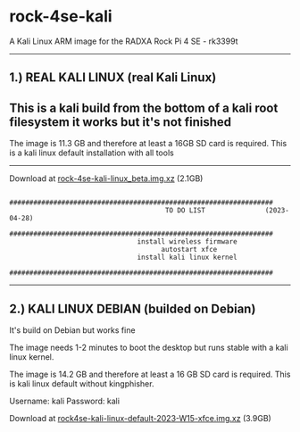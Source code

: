 # rock-4se-kali
A Kali Linux ARM image for the RADXA Rock Pi 4 SE - rk3399t 


-------------------
1.) REAL KALI LINUX              (real Kali Linux)
-------------------

This is a kali build from the bottom of a kali root filesystem it works but it's not finished
---------------------------------------------------------------------------------------------

The image is 11.3 GB and therefore at least a 16GB SD card is required. 
This is a kali linux default installation with all tools

---------------------------------------------------------------------------------------------

Download at <a href="https://drive.google.com/file/d/1q0ct6kwbuh1ETYC2EPkrdjizOzXuiUZO/view?usp=share_link">rock-4se-kali-linux_beta.img.xz</a> (2.1GB)


 
              ##################################################################
                                           TO DO LIST               (2023-04-28)
              ##################################################################
                                    install wireless firmware
                                          autostart xfce
                                    install kali linux kernel
              ##################################################################


---------------------
2.) KALI LINUX DEBIAN          (builded on Debian)
---------------------
It's build on Debian but works fine

The image needs 1-2 minutes to boot the desktop but runs stable with a kali linux kernel.

The image is 14.2 GB and therefore at least a 16 GB SD card is required.
This is kali linux default without kingphisher.

Username: kali
Password: kali

Download at <a href="https://drive.google.com/file/d/1sig3IbY23cuAeM2c20aRQESbx57z_mBA/view?usp=sharing">rock4se-kali-linux-default-2023-W15-xfce.img.xz</a> (3.9GB)
